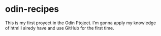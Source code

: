# odin-recipes
This is my first proyect in the Odin Ptoject. I'm gonna apply my knowledge of html I alredy have and use GitHub for the first time.